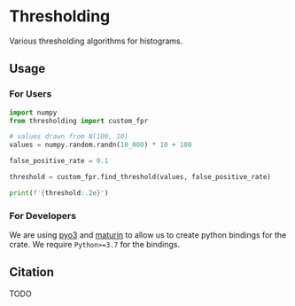 # Thresholding

Various thresholding algorithms for histograms.

## Usage

### For Users

```python
import numpy
from thresholding import custom_fpr

# values drawn from N(100, 10)
values = numpy.random.randn(10_000) * 10 + 100

false_positive_rate = 0.1

threshold = custom_fpr.find_threshold(values, false_positive_rate)

print(f'{threshold:.2e}')
```

### For Developers

We are using [pyo3](https://github.com/PyO3/pyo3) and [maturin](https://github.com/PyO3/maturin) to allow us to create python bindings for the crate.
We require `Python>=3.7` for the bindings.

## Citation

TODO
